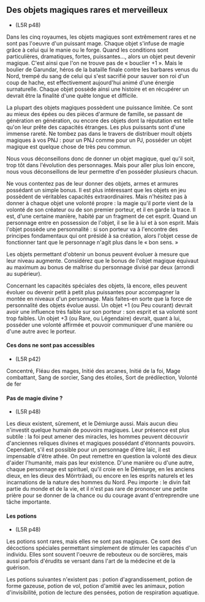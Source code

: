 
[][Items]

## Des objets magiques rares et merveilleux

- <Source>(L5R p48)</Source>

Dans les cinq royaumes, les objets magiques sont extrêmement rares et ne sont pas l'oeuvre d'un puissant mage. Chaque objet s'infuse de magie grâce à celui qui le manie ou le forge. Quand les conditions sont particulières, dramatiques, fortes, puissantes…, alors un objet peut devenir magique. C'est ainsi que l'on ne trouve pas de « bouclier +1 ». Mais le boulier de Garundar, héros de la bataille finale contre les barbares venus du Nord, trempé du sang de celui qui s'est sacrifié pour sauver son roi d'un coup de hache, est effectivement aujourd'hui animé d'une énergie surnaturelle. Chaque objet possède ainsi une histoire et en récupérer un devrait être la finalité d'une quête longue et difficile.

La plupart des objets magiques possèdent une puissance limitée. Ce sont au mieux des épées ou des pièces d'armure de famille, se passant de génération en génération, ou encore des objets dont la réputation est telle qu'on leur prête des capacités étranges. Les plus puissants sont d'une immense rareté. Ne tombez pas dans le travers de distribuer moult objets magiques à vos PNJ : pour un PNJ comme pour un PJ, posséder un objet magique est quelque chose de très peu commun.

Nous vous déconseillons donc de donner un objet magique, quel qu'il soit, trop tôt dans l'évolution des personnages. Mais pour aller plus loin encore, nous vous déconseillons de leur permettre d'en posséder plusieurs chacun.

Ne vous contentez pas de leur donner des objets, armes et armures possédant un simple bonus. Il est plus intéressant que les objets en jeu possèdent de véritables capacités extraordinaires. Mais n'hésitez pas à donner à chaque objet une volonté propre : la magie qu'il porte vient de la volonté de son créateur ou de son premier porteur, et il en garde la trace. Il est, d'une certaine manière, habité par un fragment de cet esprit. Quand un personnage entre en possession de l'objet, il se lie à lui et à son esprit. Mais l'objet possède une personnalité : si son porteur va à l'encontre des principes fondamentaux qui ont présidé à sa création, alors l'objet cesse de fonctionner tant que le personnage n'agit plus dans le « bon sens. »

Les objets permettant d'obtenir un bonus peuvent évoluer à mesure que leur niveau augmente. Considérez que le bonus de l'objet magique équivaut au maximum au bonus de maîtrise du personnage divisé par deux (arrondi au supérieur).

Concernant les capacités spéciales des objets, là encore, elles peuvent évoluer ou devenir petit à petit plus puissantes pour accompagner la montée en niveaux d'un personnage. Mais faites-en sorte que la force de personnalité des objets évolue aussi. Un objet +1 (ou Peu courant) devrait avoir une influence très faible sur son porteur : son esprit et sa volonté sont trop faibles. Un objet +3 (ou Rare, ou Légendaire) devrait, quant à lui, posséder une volonté affirmée et pouvoir communiquer d'une manière ou d'une autre avec le porteur.


[][Generic]

#### Ces dons ne sont pas accessibles

- <Source>(L5R p42)</Source>

Concentré, Fléau des mages, Initié des arcanes, Initié de la foi, Mage combattant, Sang de sorcier, Sang des étoiles, Sort de prédilection, Volonté de fer


[][Generic]

#### Pas de magie divine ?

- <Source>(L5R p48)</Source>

Les dieux existent, sûrement, et le Démiurge aussi. Mais aucun dieu n'investit quelque humain de pouvoirs magiques. Leur présence est plus subtile : la foi peut amener des miracles, les hommes peuvent découvrir d'anciennes reliques divines et magiques possédant d'étonnants pouvoirs. Cependant, s'il est possible pour un personnage d'être laïc, il est impensable d'être athée. On peut remettre en question la volonté des dieux d'aider l'humanité, mais pas leur existence. D'une manière ou d'une autre, chaque personnage est spirituel, qu'il croie en le Démiurge, en les anciens dieux, en les dieux des Mörrträadi, ou encore en les esprits naturels et les incarnations de la nature des hommes du Nord. Peu importe : le divin fait partie du monde et de la vie, et il n'est pas rare de prononcer une petite prière pour se donner de la chance ou du courage avant d'entreprendre une tâche importante.

[][Generic]

#### Les potions

- <Source>(L5R p48)</Source>

Les potions sont rares, mais elles ne sont pas magiques. Ce sont des décoctions spéciales permettant simplement de stimuler les capacités d'un individu. Elles sont souvent l'oeuvre de rebouteux ou de sorcières, mais aussi parfois d'érudits se versant dans l'art de la médecine et de la guérison.

Les potions suivantes n'existent pas : potion d'agrandissement, potion de forme gazeuse, potion de vol, potion d'amitié avec les animaux, potion d'invisibilité, potion de lecture des pensées, potion de respiration aquatique.



[Items]: #
[Generic]: #
